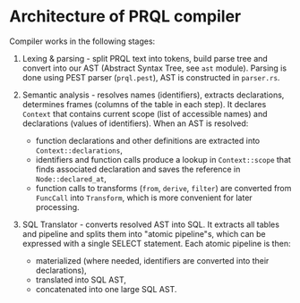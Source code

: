 # Architecture of PRQL compiler

Compiler works in the following stages:

1. Lexing & parsing - split PRQL text into tokens, build parse tree and convert into our AST (Abstract Syntax Tree, see `ast` module).
   Parsing is done using PEST parser (`prql.pest`), AST is constructed in `parser.rs`.

2. Semantic analysis - resolves names (identifiers), extracts declarations, determines frames (columns of the table in each step).
   It declares `Context` that contains current scope (list of accessible names) and declarations (values of identifiers).
   When an AST is resolved:
   - function declarations and other definitions are extracted into `Context::declarations`,
   - identifiers and function calls produce a lookup in `Context::scope` that finds associated declaration and saves the reference in `Node::declared_at`,
   - function calls to transforms (`from`, `derive`, `filter`) are converted from `FuncCall` into `Transform`, which is more convenient for later processing.

3. SQL Translator - converts resolved AST into SQL.
   It extracts all tables and pipeline and splits them into "atomic pipeline"s, which can be expressed with a single SELECT statement.
   Each atomic pipeline is then:
   - materialized (where needed, identifiers are converted into their declarations),
   - translated into SQL AST,
   - concatenated into one large SQL AST.